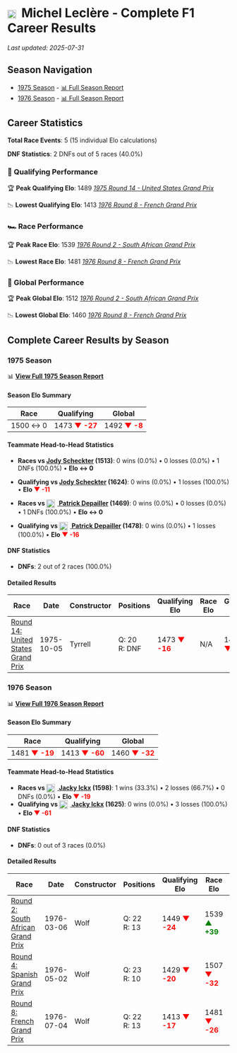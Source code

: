 # <img src="https://upload.wikimedia.org/wikipedia/commons/c/c3/Flag_of_France.svg" alt="France" width="20" height="auto" style="vertical-align: middle; margin-right: 5px;" onerror="this.outerHTML='🇫🇷'; this.style.marginRight='5px';"/> Michel Leclère - Complete F1 Career Results

*Last updated: 2025-07-31*

## Season Navigation

- [1975 Season](#1975-season) - [📊 Full Season Report](../seasons/1975-season-report)
- [1976 Season](#1976-season) - [📊 Full Season Report](../seasons/1976-season-report)

## Career Statistics

**Total Race Events**: 5 (15 individual Elo calculations)

**DNF Statistics**: 2 DNFs out of 5 races (40.0%)

### 🏁 Qualifying Performance

🏆 **Peak Qualifying Elo**: 1489
   *[1975 Round 14 - United States Grand Prix](../seasons/1975-season-report#round-14-united-states-grand-prix)*

📉 **Lowest Qualifying Elo**: 1413
   *[1976 Round 8 - French Grand Prix](../seasons/1976-season-report#round-8-french-grand-prix)*

### 🏎️ Race Performance

🏆 **Peak Race Elo**: 1539
   *[1976 Round 2 - South African Grand Prix](../seasons/1976-season-report#round-2-south-african-grand-prix)*

📉 **Lowest Race Elo**: 1481
   *[1976 Round 8 - French Grand Prix](../seasons/1976-season-report#round-8-french-grand-prix)*

### 🌟 Global Performance

🏆 **Peak Global Elo**: 1512
   *[1976 Round 2 - South African Grand Prix](../seasons/1976-season-report#round-2-south-african-grand-prix)*

📉 **Lowest Global Elo**: 1460
   *[1976 Round 8 - French Grand Prix](../seasons/1976-season-report#round-8-french-grand-prix)*


## Complete Career Results by Season

### 1975 Season

📊 **[View Full 1975 Season Report](../seasons/1975-season-report)**

#### Season Elo Summary

| Race | Qualifying | Global |
|------|------------|--------|
| 1500 ↔ 0 | 1473 **<span style="color: red;">▼ -27</span>** | 1492 **<span style="color: red;">▼ -8</span>** |

#### Teammate Head-to-Head Statistics

- **Races vs [Jody Scheckter](jody-scheckter) (1513)**: 0 wins (0.0%) • 0 losses (0.0%) • 1 DNFs (100.0%) • **Elo ↔ 0**
- **Qualifying vs [Jody Scheckter](jody-scheckter) (1624)**: 0 wins (0.0%) • 1 losses (100.0%) • **Elo **<span style="color: red;">▼ -11</span>****

- **Races vs [<img src="https://upload.wikimedia.org/wikipedia/commons/c/c3/Flag_of_France.svg" alt="France" width="20" height="auto" style="vertical-align: middle; margin-right: 5px;" onerror="this.outerHTML='🇫🇷'; this.style.marginRight='5px';"/> Patrick Depailler](patrick-depailler) (1469)**: 0 wins (0.0%) • 0 losses (0.0%) • 1 DNFs (100.0%) • **Elo ↔ 0**
- **Qualifying vs [<img src="https://upload.wikimedia.org/wikipedia/commons/c/c3/Flag_of_France.svg" alt="France" width="20" height="auto" style="vertical-align: middle; margin-right: 5px;" onerror="this.outerHTML='🇫🇷'; this.style.marginRight='5px';"/> Patrick Depailler](patrick-depailler) (1478)**: 0 wins (0.0%) • 1 losses (100.0%) • **Elo **<span style="color: red;">▼ -16</span>****


#### DNF Statistics

- **DNFs**: 2 out of 2 races (100.0%)

#### Detailed Results

| Race | Date | Constructor | Positions | Qualifying Elo | Race Elo | Global Elo | Teammate |
|------|------|-------------|-----------|----------------|----------|------------|----------|
| [Round 14: United States Grand Prix](../seasons/1975-season-report#round-14-united-states-grand-prix) | 1975-10-05 | Tyrrell | Q: 20<br/>R: DNF | 1473 **<span style="color: red;">▼ -16</span>** | N/A | 1492 **<span style="color: red;">▼ -5</span>** | [Jody Scheckter](jody-scheckter)<br/>Q: 10<br/>R: 6 |

### 1976 Season

📊 **[View Full 1976 Season Report](../seasons/1976-season-report)**

#### Season Elo Summary

| Race | Qualifying | Global |
|------|------------|--------|
| 1481 **<span style="color: red;">▼ -19</span>** | 1413 **<span style="color: red;">▼ -60</span>** | 1460 **<span style="color: red;">▼ -32</span>** |

#### Teammate Head-to-Head Statistics

- **Races vs [<img src="https://upload.wikimedia.org/wikipedia/commons/6/65/Flag_of_Belgium.svg" alt="Belgium" width="20" height="auto" style="vertical-align: middle; margin-right: 5px;" onerror="this.outerHTML='🇧🇪'; this.style.marginRight='5px';"/> Jacky Ickx](jacky-ickx) (1598)**: 1 wins (33.3%) • 2 losses (66.7%) • 0 DNFs (0.0%) • **Elo **<span style="color: red;">▼ -19</span>****
- **Qualifying vs [<img src="https://upload.wikimedia.org/wikipedia/commons/6/65/Flag_of_Belgium.svg" alt="Belgium" width="20" height="auto" style="vertical-align: middle; margin-right: 5px;" onerror="this.outerHTML='🇧🇪'; this.style.marginRight='5px';"/> Jacky Ickx](jacky-ickx) (1625)**: 0 wins (0.0%) • 3 losses (100.0%) • **Elo **<span style="color: red;">▼ -61</span>****


#### DNF Statistics

- **DNFs**: 0 out of 3 races (0.0%)

#### Detailed Results

| Race | Date | Constructor | Positions | Qualifying Elo | Race Elo | Global Elo | Teammate |
|------|------|-------------|-----------|----------------|----------|------------|----------|
| [Round 2: South African Grand Prix](../seasons/1976-season-report#round-2-south-african-grand-prix) | 1976-03-06 | Wolf | Q: 22<br/>R: 13 | 1449 **<span style="color: red;">▼ -24</span>** | 1539 **<span style="color: green;">▲ +39</span>** | 1512 **<span style="color: green;">▲ +20</span>** | [<img src="https://upload.wikimedia.org/wikipedia/commons/6/65/Flag_of_Belgium.svg" alt="Belgium" width="20" height="auto" style="vertical-align: middle; margin-right: 5px;" onerror="this.outerHTML='🇧🇪'; this.style.marginRight='5px';"/> Jacky Ickx](jacky-ickx)<br/>Q: 19<br/>R: 16 |
| [Round 4: Spanish Grand Prix](../seasons/1976-season-report#round-4-spanish-grand-prix) | 1976-05-02 | Wolf | Q: 23<br/>R: 10 | 1429 **<span style="color: red;">▼ -20</span>** | 1507 **<span style="color: red;">▼ -32</span>** | 1484 **<span style="color: red;">▼ -28</span>** | [<img src="https://upload.wikimedia.org/wikipedia/commons/6/65/Flag_of_Belgium.svg" alt="Belgium" width="20" height="auto" style="vertical-align: middle; margin-right: 5px;" onerror="this.outerHTML='🇧🇪'; this.style.marginRight='5px';"/> Jacky Ickx](jacky-ickx)<br/>Q: 21<br/>R: 7 |
| [Round 8: French Grand Prix](../seasons/1976-season-report#round-8-french-grand-prix) | 1976-07-04 | Wolf | Q: 22<br/>R: 13 | 1413 **<span style="color: red;">▼ -17</span>** | 1481 **<span style="color: red;">▼ -26</span>** | 1460 **<span style="color: red;">▼ -23</span>** | [<img src="https://upload.wikimedia.org/wikipedia/commons/6/65/Flag_of_Belgium.svg" alt="Belgium" width="20" height="auto" style="vertical-align: middle; margin-right: 5px;" onerror="this.outerHTML='🇧🇪'; this.style.marginRight='5px';"/> Jacky Ickx](jacky-ickx)<br/>Q: 19<br/>R: 10 |

